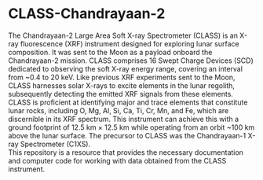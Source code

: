 # CLASS-Chandrayaan-2
The Chandrayaan-2 Large Area Soft X-ray Spectrometer (CLASS) is an X-ray fluorescence (XRF) instrument designed for exploring lunar surface composition. It was sent to the Moon as a payload onboard the Chandrayaan-2 mission. CLASS comprises 16 Swept Charge Devices (SCD) dedicated to observing the soft X-ray energy range, covering an interval from ~0.4 to 20 keV. Like previous XRF experiments sent to the Moon, CLASS harnesses solar X-rays to excite elements in the lunar regolith, subsequently detecting the emitted XRF signals from these elements.
<br>
CLASS is proficient at identifying major and trace elements that constitute lunar rocks, including O, Mg, Al, Si, Ca, Ti, Cr, Mn, and Fe, which are discernible in its XRF spectrum. This instrument can achieve this with a ground footprint of 12.5 km × 12.5 km while operating from an orbit ~100 km above the lunar surface. The precursor to CLASS was the Chandrayaan-1 X-ray Spectrometer (C1XS).
<br>
This repository is a resource that provides the necessary documentation and computer code for working with data obtained from the CLASS instrument.
